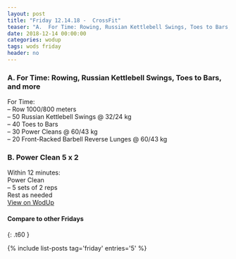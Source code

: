 ```yaml
---
layout: post
title: "Friday 12.14.18 -  CrossFit"
teaser: "A.  For Time: Rowing, Russian Kettlebell Swings, Toes to Bars, and more<br/> B.  Power Clean 5 x 2"
date: 2018-12-14 00:00:00
categories: wodup
tags: wods friday
header: no
---
```



<h3>A.  For Time: Rowing, Russian Kettlebell Swings, Toes to Bars, and more</h3>
For Time:<br/>– Row 1000/800 meters<br/>– 50 Russian Kettlebell Swings @ 32/24 kg<br/>– 40 Toes to Bars<br/>– 30 Power Cleans @ 60/43 kg<br/>– 20 Front-Racked Barbell Reverse Lunges @ 60/43 kg<br/>
<h3>B.  Power Clean 5 x 2</h3>
Within 12 minutes:<br/>
Power Clean<br/>– 5 sets of 2 reps <br/>Rest as needed<br/>
<a href="https://www.wodup.com/gyms/asphodel/wods/11456" target="blank">View on WodUp</a>


#### Compare to other Fridays
{: .t60 }

{% include list-posts tag='friday' entries='5' %}